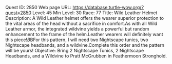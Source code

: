 Quest ID: 2850
Web page URL: https://database.turtle-wow.org/?quest=2850
Level: 45
Min Level: 30
Race: 77
Title: Wild Leather Helmet
Description: A Wild Leather helmet offers the wearer superior protection to the vital areas of the head without a sacrifice in comfort.As with all Wild Leather armor, the integrated wildvine yields a powerful but random enhancement to the frame of the helm.Leather wearers will definitely want this piece!$B$BFor this pattern, I will need two Nightscape tunics, two Nightscape headbands, and a wildvine.Complete this order and the pattern will be yours!
Objective: Bring 2 Nightscape Tunics, 2 Nightscape Headbands, and a Wildvine to Pratt McGrubben in Feathermoon Stronghold.
